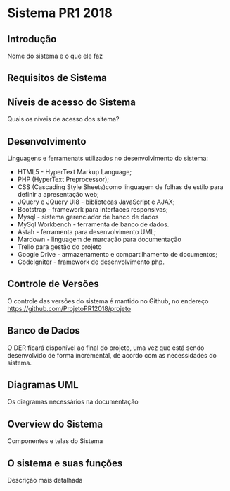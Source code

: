 # Sistema PR1 2018

## Introdução
Nome do sistema e o que ele faz

## Requisitos de Sistema


## Níveis de acesso do Sistema
Quais os níveis de acesso dos sitema?

## Desenvolvimento
Linguagens e ferramenats utilizados no desenvolvimento do sistema:

- HTML5 - HyperText Markup Language; 
- PHP (HyperText Preprocessor);
- CSS (Cascading Style Sheets)como linguagem de folhas de estilo para definir a apresentação web; 
- JQuery e JQuery UI8  - bibliotecas JavaScript e AJAX; 
- Bootstrap - framework para interfaces responsivas;
- Mysql - sistema gerenciador de banco de dados 
- MySql Workbench  - ferramenta de banco de dados.
- Astah  - ferramenta para desenvolvimento UML;
- Mardown  - linguagem de marcação para documentação
- Trello para gestão do projeto
- Google Drive - armazenamento e compartilhamento de documentos;
- CodeIgniter  - framework de desenvolvimento php.

## Controle de Versões	
O controle das versões do sistema é mantido no Github, no endereço https://github.com/ProjetoPR12018/projeto
	
## Banco de Dados
O DER ficará disponível ao final do projeto, uma vez que está sendo desenvolvido de forma incremental, de acordo com as necessidades do sistema.

## Diagramas UML
Os diagramas necessários na documentação

## Overview do Sistema
Componentes e telas do Sistema

## O sistema e suas funções
Descrição mais detalhada



